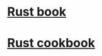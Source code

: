 # [Rust book](https://doc.rust-lang.org/book/title-page.html)

# [Rust cookbook](https://rust-lang-nursery.github.io/rust-cookbook/)